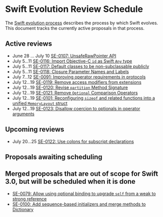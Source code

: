 # Swift Evolution Review Schedule

The [Swift evolution process][evolution-process] describes the process
by which Swift evolves. This document tracks the currently active
proposals in that process.

## Active reviews

* June 28 ... July 10 [SE-0107: UnsafeRawPointer API](proposals/0107-unsaferawpointer.md)
* July 5...11 [SE-0116: Import Objective-C `id` as Swift `Any` type](proposals/0116-id-as-any.md)
* July 5...11 [SE-0117: Default classes to be non-subclassable publicly](proposals/0117-non-public-subclassable-by-default.md)
* July 5...11 [SE-0118: Closure Parameter Names and Labels](proposals/0118-closure-parameter-names-and-labels.md)
* July 7...12 [SE-0091: Improving operator requirements in protocols](proposals/0091-improving-operators-in-protocols.md)
* July 12...19 [SE-0119: Remove access modifiers from extensions](proposals/0119-extensions-access-modifiers.md)
* July 12...19 [SE-0120: Revise `partition` Method Signature](proposals/0120-revise-partition-method.md) 
* July 12...19 [SE-0121: Remove `Optional` Comparison Operators](proposals/0121-remove-optional-comparison-operators.md) 
* July 12...19 [SE-0101: Reconfiguring `sizeof` and related functions into a unified `MemoryLayout` struct](proposals/0101-standardizing-sizeof-naming.md)
* July 12...19 [SE-0123: Disallow coercion to optionals in operator arguments](proposals/0123-disallow-value-to-optional-coercion-in-operator-arguments.md)

## Upcoming reviews

* July 20...25 [SE-0122: Use colons for subscript declarations](proposals/0122-use-colons-for-subscript-type-declarations.md)

## Proposals awaiting scheduling


## Merged proposals that are out of scope for Swift 3.0, but will be scheduled when it is done

* [SE-0079: Allow using optional binding to upgrade `self` from a weak to strong reference](proposals/0079-upgrade-self-from-weak-to-strong.md)
* [SE-0100: Add sequence-based initializers and merge methods to Dictionary](proposals/0100-add-sequence-based-init-and-merge-to-dictionary.md)

[evolution-process]: process.md  "The Swift evolution process"

